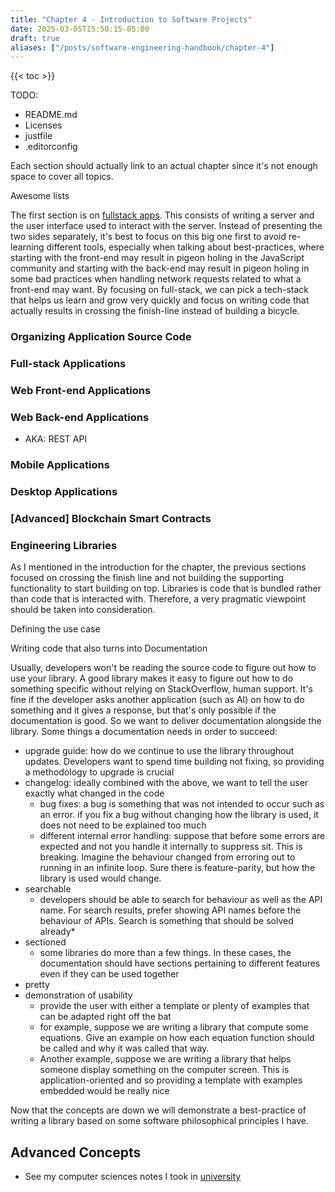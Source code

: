 ```yaml
---
title: "Chapter 4 - Introduction to Software Projects"
date: 2025-03-05T15:50:15-05:00
draft: true
aliases: ["/posts/software-engineering-handbook/chapter-4"]
---
```


{{< toc >}}

TODO:

- README.md
- Licenses
- justfile
- .editorconfig

Each section should actually link to an actual chapter since it's not enough space to cover all topics.

Awesome lists

The first section is on [fullstack apps](#full-stack-applications). This consists of writing a server and the user interface used to interact with the server. Instead of presenting the two sides separately, it's best to focus on this big one first to avoid re-learning different tools, especially when talking about best-practices, where starting with the front-end may result in pigeon holing in the JavaScript community and starting with the back-end may result in pigeon holing in some bad practices when handling network requests related to what a front-end may want. By focusing on full-stack, we can pick a tech-stack that helps us learn and grow very quickly and focus on writing code that actually results in crossing the finish-line instead of building a bicycle.

### Organizing Application Source Code

### Full-stack Applications

### Web Front-end Applications

### Web Back-end Applications

- AKA: REST API

### Mobile Applications

### Desktop Applications

### \[Advanced] Blockchain Smart Contracts

### Engineering Libraries

As I mentioned in the introduction for the chapter, the previous sections focused on crossing the finish line and not building the supporting functionality to start building on top. Libraries is code that is bundled rather than code that is interacted with. Therefore, a very pragmatic viewpoint should be taken into consideration.

Defining the use case

Writing code that also turns into Documentation

Usually, developers won't be reading the source code to figure out how to use your library. A good library makes it easy to figure out how to do something specific without relying on StackOverflow, human support. It's fine if the developer asks another application (such as AI) on how to do something and it gives a response, but that's only possible if the documentation is good. So we want to deliver documentation alongside the library. Some things a documentation needs in order to succeed:

- upgrade guide: how do we continue to use the library throughout updates. Developers want to spend time building not fixing, so providing a methodology to upgrade is crucial
- changelog: ideally combined with the above, we want to tell the user exactly what changed in the code
  - bug fixes: a bug is something that was not intended to occur such as an error. if you fix a bug without changing how the library is used, it does not need to be explained too much
  - different internal error handling: suppose that before some errors are expected and not you handle it internally to suppress sit. This is breaking. Imagine the behaviour changed from erroring out to running in an infinite loop. Sure there is feature-parity, but how the library is used would change.
- searchable
  - developers should be able to search for behaviour as well as the API name. For search results, prefer showing API names before the behaviour of APIs. Search is something that should be solved already\*
- sectioned
  - some libraries do more than a few things. In these cases, the documentation should have sections pertaining to different features even if they can be used together
- pretty
- demonstration of usability
  - provide the user with either a template or plenty of examples that can be adapted right off the bat
  - for example, suppose we are writing a library that compute some equations. Give an example on how each equation function should be called and why it was called that way.
  - Another example, suppose we are writing a library that helps someone display something on the computer screen. This is application-oriented and so providing a template with examples embedded would be really nice

Now that the concepts are down we will demonstrate a best-practice of writing a library based on some software philosophical principles I have.

## Advanced Concepts

- See my computer sciences notes I took in [university](https://blog.elijahlopez.ca/tags/university/)
